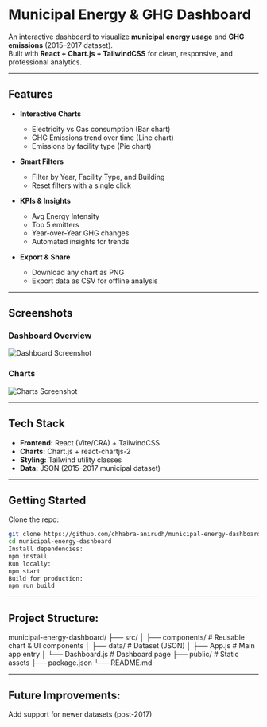 # Municipal Energy & GHG Dashboard

An interactive dashboard to visualize **municipal energy usage** and **GHG emissions** (2015–2017 dataset).  
Built with **React + Chart.js + TailwindCSS** for clean, responsive, and professional analytics.

---

## Features
- **Interactive Charts**
  - Electricity vs Gas consumption (Bar chart)
  - GHG Emissions trend over time (Line chart)
  - Emissions by facility type (Pie chart)

- **Smart Filters**
  - Filter by Year, Facility Type, and Building
  - Reset filters with a single click

- **KPIs & Insights**
  - Avg Energy Intensity
  - Top 5 emitters
  - Year-over-Year GHG changes
  - Automated insights for trends

- **Export & Share**
  - Download any chart as PNG
  - Export data as CSV for offline analysis

---

## Screenshots

### Dashboard Overview
![Dashboard Screenshot](./screenshots/dashboard.png)

### Charts
![Charts Screenshot](./screenshots/charts.png)

---

## Tech Stack
- **Frontend:** React (Vite/CRA) + TailwindCSS
- **Charts:** Chart.js + react-chartjs-2
- **Styling:** Tailwind utility classes
- **Data:** JSON (2015–2017 municipal dataset)

---

## Getting Started

Clone the repo:
```bash
git clone https://github.com/chhabra-anirudh/municipal-energy-dashboard.git
cd municipal-energy-dashboard
Install dependencies:
npm install
Run locally:
npm start
Build for production:
npm run build
```

---

## Project Structure:

municipal-energy-dashboard/
├── src/
│   ├── components/    # Reusable chart & UI components
│   ├── data/          # Dataset (JSON)
│   ├── App.js         # Main app entry
│   └── Dashboard.js   # Dashboard page
├── public/            # Static assets
├── package.json
└── README.md


---

## Future Improvements:

Add support for newer datasets (post-2017)
